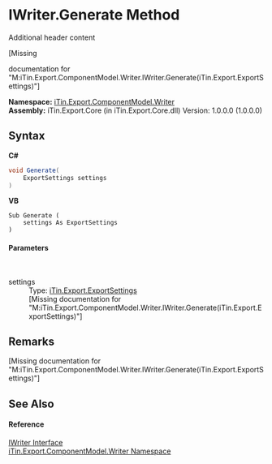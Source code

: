 # IWriter.Generate Method 
Additional header content 

\[Missing <summary> documentation for "M:iTin.Export.ComponentModel.Writer.IWriter.Generate(iTin.Export.ExportSettings)"\]

**Namespace:**&nbsp;<a href="37973b78-6b66-1218-9d7d-14680ab2aeda">iTin.Export.ComponentModel.Writer</a><br />**Assembly:**&nbsp;iTin.Export.Core (in iTin.Export.Core.dll) Version: 1.0.0.0 (1.0.0.0)

## Syntax

**C#**<br />
``` C#
void Generate(
	ExportSettings settings
)
```

**VB**<br />
``` VB
Sub Generate ( 
	settings As ExportSettings
)
```


#### Parameters
&nbsp;<dl><dt>settings</dt><dd>Type: <a href="d8d655e9-5d05-0438-ab78-0c8d4761dd06">iTin.Export.ExportSettings</a><br />\[Missing <param name="settings"/> documentation for "M:iTin.Export.ComponentModel.Writer.IWriter.Generate(iTin.Export.ExportSettings)"\]</dd></dl>

## Remarks
\[Missing <remarks> documentation for "M:iTin.Export.ComponentModel.Writer.IWriter.Generate(iTin.Export.ExportSettings)"\]

## See Also


#### Reference
<a href="4a4ec51e-0091-39cb-54a3-b986f5b6ed9a">IWriter Interface</a><br /><a href="37973b78-6b66-1218-9d7d-14680ab2aeda">iTin.Export.ComponentModel.Writer Namespace</a><br />